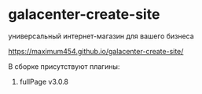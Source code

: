 # galacenter-create-site
универсальный интернет-магазин для вашего бизнеса

https://maximum454.github.io/galacenter-create-site/

В сборке присутствуют плагины:
1) fullPage v3.0.8

